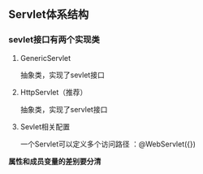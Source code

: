 ## Servlet体系结构

### sevlet接口有两个实现类

1. GenericServlet

      抽象类，实现了sevlet接口

2. HttpServlet（推荐）  

    抽象类，实现了servlet接口

3. Sevlet相关配置

   一个Servlet可以定义多个访问路径 ：@WebServlet({})


**属性和成员变量的差别要分清**




